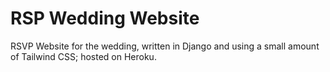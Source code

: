 # RSP Wedding Website

RSVP Website for the wedding, written in Django and using a small amount of Tailwind CSS; hosted on Heroku.
